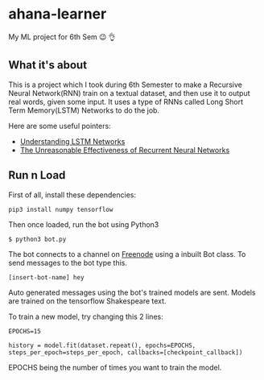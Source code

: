 # ahana-learner
My ML project for 6th Sem :wink: :ok_hand:

## What it's about

This is a project which I took during 6th Semester to make a Recursive Neural Network(RNN) train on a textual dataset,
and then use it to output real words, given some input. It uses a type of RNNs called Long Short Term Memory(LSTM)
Networks to do the job.

Here are some useful pointers:
  * [Understanding LSTM Networks](http://colah.github.io/posts/2015-08-Understanding-LSTMs/)
  * [The Unreasonable Effectiveness of Recurrent Neural Networks](http://karpathy.github.io/2015/05/21/rnn-effectiveness/)

## Run n Load

First of all, install these dependencies: 

```
pip3 install numpy tensorflow
```

Then once loaded, run the bot using Python3

```
$ python3 bot.py
```

The bot connects to a channel on [Freenode](http://freenode.net/) using a inbuilt Bot class.
To send messages to the bot type this.
```
[insert-bot-name] hey
```

Auto generated messages using the bot's trained models are sent. Models are trained on the 
tensorflow Shakespeare text.

To train a new model, try changing this 2 lines:
```
EPOCHS=15

history = model.fit(dataset.repeat(), epochs=EPOCHS, steps_per_epoch=steps_per_epoch, callbacks=[checkpoint_callback])
```
EPOCHS being the number of times you want to train the model.
